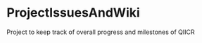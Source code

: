 ProjectIssuesAndWiki
====================

Project to keep track of overall progress and milestones of QIICR
